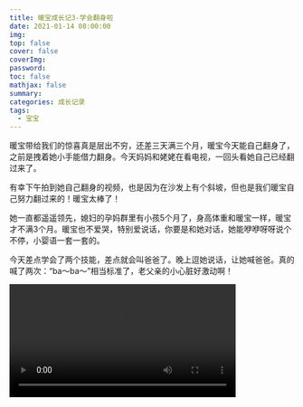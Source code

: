 ```yaml
---
title: 暖宝成长记3-学会翻身啦
date: 2021-01-14 08:00:00
img: 
top: false
cover: false
coverImg: 
password: 
toc: false
mathjax: false
summary: 
categories: 成长记录
tags:
  - 宝宝
---
```


暖宝带给我们的惊喜真是层出不穷，还差三天满三个月，暖宝今天能自己翻身了，之前是拽着她小手能借力翻身。今天妈妈和姥姥在看电视，一回头看她自己已经翻过来了。

有幸下午拍到她自己翻身的视频，也是因为在沙发上有个斜坡，但也是我们暖宝自己努力翻过来的！暖宝太棒了！

她一直都遥遥领先，媳妇的孕妈群里有小孩5个月了，身高体重和暖宝一样，暖宝才不满3个月。暖宝也不爱哭，特别爱说话，你要是和她对话，她能咿咿呀呀说个不停，小婴语一套一套的。

今天差点学会了两个技能，差点就会叫爸爸了。晚上逗她说话，让她喊爸爸。真的喊了两次：“ba～ba～”相当标准了，老父亲的小心脏好激动啊！



<video width="400" height="auto" controls> 
  <source src="https://imagedb-1257991841.cos.ap-beijing.myqcloud.com/163828.MP4"> 
</video>

